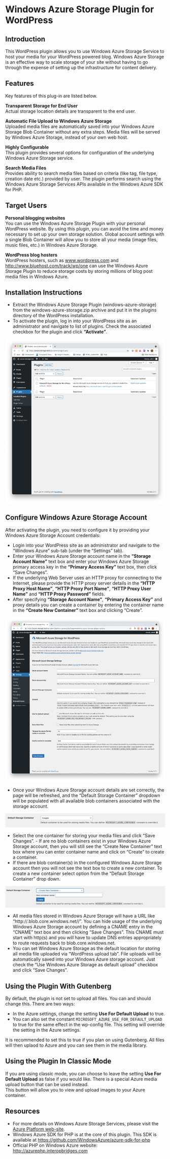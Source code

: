 # Windows Azure Storage Plugin for WordPress

## Introduction

This WordPress plugin allows you to use Windows Azure Storage Service to host your media for your WordPress powered
blog. Windows Azure Storage is an effective way to scale storage of your site without having to go through the expense
of setting up the infrastructure for content delivery.

## Features

Key features of this plug-in are listed below.

**Transparent Storage for End User**  
Actual storage location details are transparent to the end user.

**Automatic File Upload to Windows Azure Storage**  
Uploaded media files are automatically saved into your Windows Azure Storage Blob Container without any extra steps.
Media files will be served by Windows Azure Storage, instead of your own web host.

**Highly Configurable**  
This plugin provides several options for configuration of the underlying Windows Azure Storage service.

**Search Media Files**  
Provides ability to search media files based on criteria (like tag, file type, creation date etc.) provided by user. The
plugin performs search using the Windows Azure Storage Services APIs available in the Windows Azure SDK for PHP.

## Target Users

**Personal blogging websites**  
You can use the Windows Azure Storage Plugin with your personal WordPress website. By using this plugin, you can avoid
the time and money necessary to set up your own storage solution. Global account settings with a single Blob Container
will allow you to store all your media (image files, music files, etc.) in Windows Azure Storage.

**WordPress blog hosters**  
WordPress hosters, such as www.wordpress.com and http://www.bluehost.com/track/wp/one can use the Windows Azure Storage
Plugin to reduce storage costs by storing millions of blog post media files in Windows Azure.


## Installation Instructions
- Extract the Windows Azure Storage Plugin (windows-azure-storage) from the windows-azure-storage.zip archive and put 
it in the plugins directory of the WordPress installation.
- To activate the plugin, log in into your WordPress site as an administrator and navigate to list of plugins. Check 
  the associated checkbox for the plugin and click **“Activate”**.

![](.github/screenshots/userguide-activate-plugin.png)

## Configure Windows Azure Storage Account
After activating the plugin, you need to configure it by providing your Windows Azure Storage Account credentials:  
- Login into your WordPress site as an administrator and navigate to the “Windows Azure” sub-tab (under the 
“Settings” tab).
- Enter your Windows Azure Storage account name in the **“Storage Account Name”** text box and enter your Windows Azure 
  Storage primary access key in the **“Primary Access Key”** text box, then click “Save Changes”.
- If the underlying Web Server uses an HTTP proxy for connecting to the Internet, please provide the HTTP proxy 
  server details in the **“HTTP Proxy Host Name”**, **“HTTP Proxy Port Name”**, **“HTTP Proxy User Name”** and **“HTTP Proxy Password”** fields. 
- After specifying **“Storage Account Name”**, **“Primary Access Key”** and proxy details you can create a container by 
  entering the container name in the **“Create New Container”** text box and clicking “Create”.
  
![](.github/screenshots/userguide-user-settings.png)

- Once your Windows Azure Storage account details are set correctly, the page will be refreshed, and the “Default 
  Storage Container” dropdown will be populated with all available blob containers associated with the storage account.
  
![](.github/screenshots/userguide-container.png)

- Select the one container for storing your media files and click “Save Changes”. - If are no blob containers exist 
  in your Windows Azure Storage account, then you will still see the “Create New Container” text box where you can enter container name and click on “Create” to create a container.
- If there are blob container(s) in the configured Windows Azure Storage account then you will not see the text box to create a new container. To create a new container select <Create New Container> option from the “Default Storage Container” drop down.

![](.github/screenshots/userguide-new-container.png)

- All media files stored in Windows Azure Storage will have a URL like “http://<AccountName>.blob.core.windows.net/<ContainerName>/<MediaFileName>”. You can hide usage of the underlying Windows Azure Storage account by defining a CNAME entry in the “CNAME” text box and then clicking “Save Changes”. This CNAME must start with http(s) and you will have to update DNS entries appropriately to route requests back to blob.core.windows.net.
- You can set Windows Azure Storage as the default location for storing all media file uploaded via “WordPress 
  upload tab”. File uploads will be automatically saved into your Windows Azure storage account. Just check the “Use Windows Azure Storage as default upload” checkbox and click “Save Changes”.
  
## Using the Plugin With Gutenberg
By default, the plugin is not set to upload all files. You can and should change this. There are two ways:
- In the Azure settings, change the setting **Use For Default Upload** to true.
- You can also set the constant `MICROSOFT_AZURE_USE_FOR_DEFAULT_UPLOAD` to true for the same effect in the 
  wp-config file. This setting will override the setting in the Azure settings.

It is recommended to set this to true if you plan on using Gutenberg. All files will then uplaod to Azure and you 
can see them in the media library.

## Using the Plugin In Classic Mode
If you are using classic mode, you can choose to leave the setting **Use For Default Upload** as false if you would 
like. There is a special Azure media upload 
button that can be used instead.  
This button will allow you to view and upload images to your Azure container.

## Resources
- For more details on Windows Azure Storage Services, please visit the [Azure Platform web-site](https://azure.microsoft.com/en-us/).
- Windows Azure SDK for PHP is at the core of this plugin. This SDK is available at https://github.com/WindowsAzure/azure-sdk-for-php
-  Official PHP on Windows Azure website: http://azurephp.interopbridges.com
